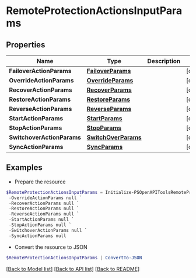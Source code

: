 # RemoteProtectionActionsInputParams
## Properties

Name | Type | Description | Notes
------------ | ------------- | ------------- | -------------
**FailoverActionParams** | [**FailoverParams**](FailoverParams.md) |  | [optional] 
**OverrideActionParams** | [**OverrideParams**](OverrideParams.md) |  | [optional] 
**RecoverActionParams** | [**RecoverParams**](RecoverParams.md) |  | [optional] 
**RestoreActionParams** | [**RestoreParams**](RestoreParams.md) |  | [optional] 
**ReverseActionParams** | [**ReverseParams**](ReverseParams.md) |  | [optional] 
**StartActionParams** | [**StartParams**](StartParams.md) |  | [optional] 
**StopActionParams** | [**StopParams**](StopParams.md) |  | [optional] 
**SwitchoverActionParams** | [**SwitchOverParams**](SwitchOverParams.md) |  | [optional] 
**SyncActionParams** | [**SyncParams**](SyncParams.md) |  | [optional] 

## Examples

- Prepare the resource
```powershell
$RemoteProtectionActionsInputParams = Initialize-PSOpenAPIToolsRemoteProtectionActionsInputParams  -FailoverActionParams null `
 -OverrideActionParams null `
 -RecoverActionParams null `
 -RestoreActionParams null `
 -ReverseActionParams null `
 -StartActionParams null `
 -StopActionParams null `
 -SwitchoverActionParams null `
 -SyncActionParams null
```

- Convert the resource to JSON
```powershell
$RemoteProtectionActionsInputParams | ConvertTo-JSON
```

[[Back to Model list]](../README.md#documentation-for-models) [[Back to API list]](../README.md#documentation-for-api-endpoints) [[Back to README]](../README.md)

